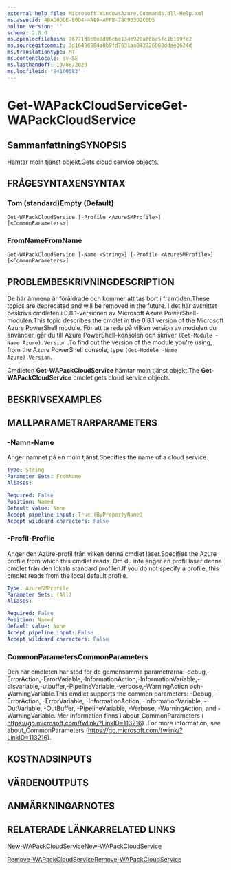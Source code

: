 ```yaml
---
external help file: Microsoft.WindowsAzure.Commands.dll-Help.xml
ms.assetid: 4BAD0DDE-80D4-4A89-AFFB-78C933D2C0D5
online version: ''
schema: 2.0.0
ms.openlocfilehash: 76771d8c0e8d06cbe134e920a06be5fc1b109fe2
ms.sourcegitcommit: 3d16496984a0b9fd7631aa043726060ddae3624d
ms.translationtype: MT
ms.contentlocale: sv-SE
ms.lasthandoff: 10/08/2020
ms.locfileid: "94100583"
---
```

# <span data-ttu-id="c7dea-101">Get-WAPackCloudService</span><span class="sxs-lookup"><span data-stu-id="c7dea-101">Get-WAPackCloudService</span></span>

## <span data-ttu-id="c7dea-102">Sammanfattning</span><span class="sxs-lookup"><span data-stu-id="c7dea-102">SYNOPSIS</span></span>
<span data-ttu-id="c7dea-103">Hämtar moln tjänst objekt.</span><span class="sxs-lookup"><span data-stu-id="c7dea-103">Gets cloud service objects.</span></span>

## <span data-ttu-id="c7dea-104">FRÅGESYNTAXEN</span><span class="sxs-lookup"><span data-stu-id="c7dea-104">SYNTAX</span></span>

### <span data-ttu-id="c7dea-105">Tom (standard)</span><span class="sxs-lookup"><span data-stu-id="c7dea-105">Empty (Default)</span></span>
```
Get-WAPackCloudService [-Profile <AzureSMProfile>] [<CommonParameters>]
```

### <span data-ttu-id="c7dea-106">FromName</span><span class="sxs-lookup"><span data-stu-id="c7dea-106">FromName</span></span>
```
Get-WAPackCloudService [-Name <String>] [-Profile <AzureSMProfile>] [<CommonParameters>]
```

## <span data-ttu-id="c7dea-107">PROBLEMBESKRIVNING</span><span class="sxs-lookup"><span data-stu-id="c7dea-107">DESCRIPTION</span></span>
<span data-ttu-id="c7dea-108">De här ämnena är föråldrade och kommer att tas bort i framtiden.</span><span class="sxs-lookup"><span data-stu-id="c7dea-108">These topics are deprecated and will be removed in the future.</span></span>
<span data-ttu-id="c7dea-109">I det här avsnittet beskrivs cmdleten i 0.8.1-versionen av Microsoft Azure PowerShell-modulen.</span><span class="sxs-lookup"><span data-stu-id="c7dea-109">This topic describes the cmdlet in the 0.8.1 version of the Microsoft Azure PowerShell module.</span></span>
<span data-ttu-id="c7dea-110">För att ta reda på vilken version av modulen du använder, går du till Azure PowerShell-konsolen och skriver `(Get-Module -Name Azure).Version` .</span><span class="sxs-lookup"><span data-stu-id="c7dea-110">To find out the version of the module you're using, from the Azure PowerShell console, type `(Get-Module -Name Azure).Version`.</span></span>

<span data-ttu-id="c7dea-111">Cmdleten **Get-WAPackCloudService** hämtar moln tjänst objekt.</span><span class="sxs-lookup"><span data-stu-id="c7dea-111">The **Get-WAPackCloudService** cmdlet gets cloud service objects.</span></span>

## <span data-ttu-id="c7dea-112">BESKRIVS</span><span class="sxs-lookup"><span data-stu-id="c7dea-112">EXAMPLES</span></span>

## <span data-ttu-id="c7dea-113">MALLPARAMETRAR</span><span class="sxs-lookup"><span data-stu-id="c7dea-113">PARAMETERS</span></span>

### <span data-ttu-id="c7dea-114">-Namn</span><span class="sxs-lookup"><span data-stu-id="c7dea-114">-Name</span></span>
<span data-ttu-id="c7dea-115">Anger namnet på en moln tjänst.</span><span class="sxs-lookup"><span data-stu-id="c7dea-115">Specifies the name of a cloud service.</span></span>

```yaml
Type: String
Parameter Sets: FromName
Aliases:

Required: False
Position: Named
Default value: None
Accept pipeline input: True (ByPropertyName)
Accept wildcard characters: False
```

### <span data-ttu-id="c7dea-116">-Profil</span><span class="sxs-lookup"><span data-stu-id="c7dea-116">-Profile</span></span>
<span data-ttu-id="c7dea-117">Anger den Azure-profil från vilken denna cmdlet läser.</span><span class="sxs-lookup"><span data-stu-id="c7dea-117">Specifies the Azure profile from which this cmdlet reads.</span></span>
<span data-ttu-id="c7dea-118">Om du inte anger en profil läser denna cmdlet från den lokala standard profilen.</span><span class="sxs-lookup"><span data-stu-id="c7dea-118">If you do not specify a profile, this cmdlet reads from the local default profile.</span></span>

```yaml
Type: AzureSMProfile
Parameter Sets: (All)
Aliases:

Required: False
Position: Named
Default value: None
Accept pipeline input: False
Accept wildcard characters: False
```

### <span data-ttu-id="c7dea-119">CommonParameters</span><span class="sxs-lookup"><span data-stu-id="c7dea-119">CommonParameters</span></span>
<span data-ttu-id="c7dea-120">Den här cmdleten har stöd för de gemensamma parametrarna:-debug,-ErrorAction,-ErrorVariable,-InformationAction,-InformationVariable,-disvariable,-utbuffer,-PipelineVariable,-verbose,-WarningAction och-WarningVariable.</span><span class="sxs-lookup"><span data-stu-id="c7dea-120">This cmdlet supports the common parameters: -Debug, -ErrorAction, -ErrorVariable, -InformationAction, -InformationVariable, -OutVariable, -OutBuffer, -PipelineVariable, -Verbose, -WarningAction, and -WarningVariable.</span></span> <span data-ttu-id="c7dea-121">Mer information finns i about_CommonParameters ( https://go.microsoft.com/fwlink/?LinkID=113216) .</span><span class="sxs-lookup"><span data-stu-id="c7dea-121">For more information, see about_CommonParameters (https://go.microsoft.com/fwlink/?LinkID=113216).</span></span>

## <span data-ttu-id="c7dea-122">KOSTNADS</span><span class="sxs-lookup"><span data-stu-id="c7dea-122">INPUTS</span></span>

## <span data-ttu-id="c7dea-123">VÄRDEN</span><span class="sxs-lookup"><span data-stu-id="c7dea-123">OUTPUTS</span></span>

## <span data-ttu-id="c7dea-124">ANMÄRKNINGAR</span><span class="sxs-lookup"><span data-stu-id="c7dea-124">NOTES</span></span>

## <span data-ttu-id="c7dea-125">RELATERADE LÄNKAR</span><span class="sxs-lookup"><span data-stu-id="c7dea-125">RELATED LINKS</span></span>

[<span data-ttu-id="c7dea-126">New-WAPackCloudService</span><span class="sxs-lookup"><span data-stu-id="c7dea-126">New-WAPackCloudService</span></span>](./New-WAPackCloudService.md)

[<span data-ttu-id="c7dea-127">Remove-WAPackCloudService</span><span class="sxs-lookup"><span data-stu-id="c7dea-127">Remove-WAPackCloudService</span></span>](./Remove-WAPackCloudService.md)


